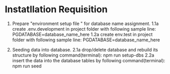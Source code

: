 # Instatllation Requisition

1. Prepare "environment setup file " for database name assignment.
    1.1a create .env.development in project folder with following sample line:
         PGDATABASE=database_name_here
    1.2a create env.test in project folder with following sample line:
         PGDATABASE=database_name_here

2. Seeding data into database.
    2.1a drop/delete database and rebuild its structure by following command(terminal):
         npm run setup-dbs
    2.2a insert the data into the database tables by following command(terminal):
         npm run seed


    
      